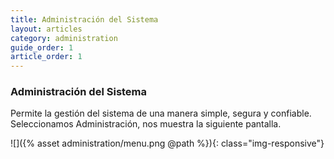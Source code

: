 ```yaml
---
title: Administración del Sistema
layout: articles
category: administration
guide_order: 1
article_order: 1
---
```


### Administración del Sistema

Permite la gestión del sistema de una manera simple, segura y confiable.
Seleccionamos Administración, nos muestra la siguiente pantalla.

![]({% asset administration/menu.png @path %}){: class="img-responsive"}
